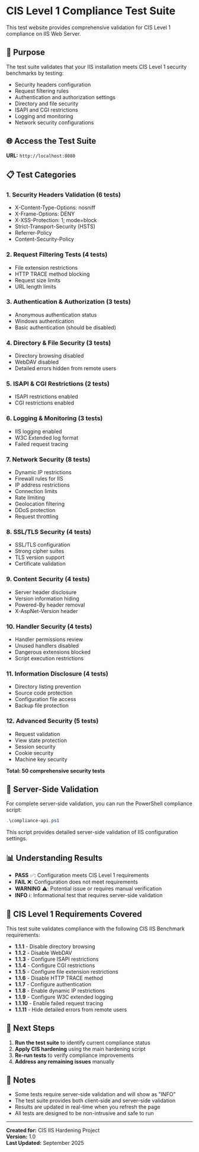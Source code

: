 # CIS Level 1 Compliance Test Suite

This test website provides comprehensive validation for CIS Level 1 compliance on IIS Web Server.

## 🎯 Purpose

The test suite validates that your IIS installation meets CIS Level 1 security benchmarks by testing:

- Security headers configuration
- Request filtering rules
- Authentication and authorization settings
- Directory and file security
- ISAPI and CGI restrictions
- Logging and monitoring
- Network security configurations

## 🌐 Access the Test Suite

**URL:** `http://localhost:8080`

## 📋 Test Categories

### 1. Security Headers Validation (6 tests)
- X-Content-Type-Options: nosniff
- X-Frame-Options: DENY
- X-XSS-Protection: 1; mode=block
- Strict-Transport-Security (HSTS)
- Referrer-Policy
- Content-Security-Policy

### 2. Request Filtering Tests (4 tests)
- File extension restrictions
- HTTP TRACE method blocking
- Request size limits
- URL length limits

### 3. Authentication & Authorization (3 tests)
- Anonymous authentication status
- Windows authentication
- Basic authentication (should be disabled)

### 4. Directory & File Security (3 tests)
- Directory browsing disabled
- WebDAV disabled
- Detailed errors hidden from remote users

### 5. ISAPI & CGI Restrictions (2 tests)
- ISAPI restrictions enabled
- CGI restrictions enabled

### 6. Logging & Monitoring (3 tests)
- IIS logging enabled
- W3C Extended log format
- Failed request tracing

### 7. Network Security (8 tests)
- Dynamic IP restrictions
- Firewall rules for IIS
- IP address restrictions
- Connection limits
- Rate limiting
- Geolocation filtering
- DDoS protection
- Request throttling

### 8. SSL/TLS Security (4 tests)
- SSL/TLS configuration
- Strong cipher suites
- TLS version support
- Certificate validation

### 9. Content Security (4 tests)
- Server header disclosure
- Version information hiding
- Powered-By header removal
- X-AspNet-Version header

### 10. Handler Security (4 tests)
- Handler permissions review
- Unused handlers disabled
- Dangerous extensions blocked
- Script execution restrictions

### 11. Information Disclosure (4 tests)
- Directory listing prevention
- Source code protection
- Configuration file access
- Backup file protection

### 12. Advanced Security (5 tests)
- Request validation
- View state protection
- Session security
- Cookie security
- Machine key security

**Total: 50 comprehensive security tests**

## 🔧 Server-Side Validation

For complete server-side validation, you can run the PowerShell compliance script:

```powershell
.\compliance-api.ps1
```

This script provides detailed server-side validation of IIS configuration settings.

## 📊 Understanding Results

- **PASS** ✅: Configuration meets CIS Level 1 requirements
- **FAIL** ❌: Configuration does not meet requirements
- **WARNING** ⚠️: Potential issue or requires manual verification
- **INFO** ℹ️: Informational test that requires server-side validation

## 🎯 CIS Level 1 Requirements Covered

This test suite validates compliance with the following CIS IIS Benchmark requirements:

- **1.1.1** - Disable directory browsing
- **1.1.2** - Disable WebDAV
- **1.1.3** - Configure ISAPI restrictions
- **1.1.4** - Configure CGI restrictions
- **1.1.5** - Configure file extension restrictions
- **1.1.6** - Disable HTTP TRACE method
- **1.1.7** - Configure authentication
- **1.1.8** - Enable dynamic IP restrictions
- **1.1.9** - Configure W3C extended logging
- **1.1.10** - Enable failed request tracing
- **1.1.11** - Hide detailed errors from remote users

## 🚀 Next Steps

1. **Run the test suite** to identify current compliance status
2. **Apply CIS hardening** using the main hardening script
3. **Re-run tests** to verify compliance improvements
4. **Address any remaining issues** manually

## 📝 Notes

- Some tests require server-side validation and will show as "INFO"
- The test suite provides both client-side and server-side validation
- Results are updated in real-time when you refresh the page
- All tests are designed to be non-intrusive and safe to run

---

**Created for:** CIS IIS Hardening Project  
**Version:** 1.0  
**Last Updated:** September 2025
